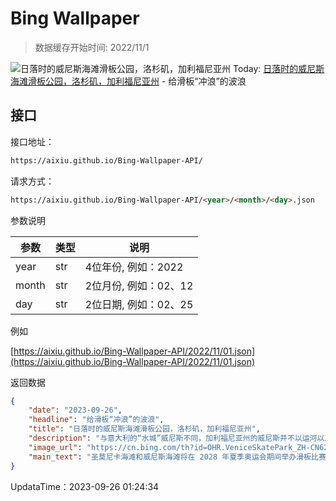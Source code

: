 # Bing Wallpaper

> 数据缓存开始时间: 2022/11/1

![日落时的威尼斯海滩滑板公园，洛杉矶，加利福尼亚州](https://cn.bing.com/th?id=OHR.VeniceSkatePark_ZH-CN6295228801_1920x1080.webp)
Today: [日落时的威尼斯海滩滑板公园，洛杉矶，加利福尼亚州](https://cn.bing.com/th?id=OHR.VeniceSkatePark_ZH-CN6295228801_1920x1080.webp) - 给滑板“冲浪”的波浪

## 接口

接口地址：

```html
https://aixiu.github.io/Bing-Wallpaper-API/
```

请求方式：

```html
https://aixiu.github.io/Bing-Wallpaper-API/<year>/<month>/<day>.json
```

参数说明

| 参数 | 类型 | 说明 |
| - | - | - |
| year | str | 4位年份, 例如：2022 |
| month | str | 2位月份, 例如：02、12 |
| day | str | 2位日期, 例如：02、25 |

例如

[https://aixiu.github.io/Bing-Wallpaper-API/2022/11/01.json](https://aixiu.github.io/Bing-Wallpaper-API/2022/11/01.json)

返回数据

```json
{
    "date": "2023-09-26",
    "headline": "给滑板“冲浪”的波浪",
    "title": "日落时的威尼斯海滩滑板公园，洛杉矶，加利福尼亚州",
    "description": "与意大利的“水城”威尼斯不同，加利福尼亚州的威尼斯并不以运河以及古老的鹅卵石街道而出名。相反，这里是滑板爱好者的天堂，威尼斯滑板公园位于阳光普照的威尼斯海滩旁边，见证了该州滑板运动的发展和壮大。",
    "image_url": "https://cn.bing.com/th?id=OHR.VeniceSkatePark_ZH-CN6295228801_1920x1080.webp",
    "main_text": "圣莫尼卡海滩和威尼斯海滩将在 2028 年夏季奥运会期间举办滑板比赛和三人篮球比赛。"
}
```

UpdataTime：2023-09-26 01:24:34
